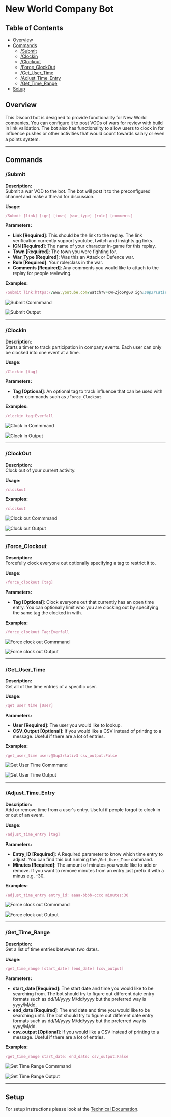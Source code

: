 # New World Company Bot

## Table of Contents

- [Overview](#overview)
- [Commands](#commands)
  - [/Submit](#submit)
  - [/Clockin](#clockin)
  - [/Clockout](#clockout)
  - [/Force_ClockOut](#force_clockout)
  - [/Get_User_Time](#get_user_time)
  - [/Adjust_Time_Entry](#adjust_time_entry)
  - [/Get_Time_Range](#gettimerange)
- [Setup](#setup)

## Overview

This Discord bot is designed to provide functionality for New World companies. You can configure it to post VODs of wars for review with build in link validation. The bot also has functionality to allow users to clock in for influence pushes or other activities that would count towards salary or even a points system.

---

## Commands

### /Submit

**Description:**  
Submit a war VOD to the bot. The bot will post it to the preconfigured channel and make a thread for discussion.

**Usage:**  

``` Ruby
/Submit [link] [ign] [town] [war_type] [role] [comments]
```

**Parameters:**

- **Link [Required]**: This should be the link to the replay. The link verification currently support youtube, twitch and insights.gg links.
- **IGN [Required]**: The name of your character in-game for this replay.
- **Town [Required]**: The town you were fighting for.
- **War_Type [Required]**: Was this an Attack or Defence war.
- **Role [Required]**: Your role/class in the war.
- **Comments [Required]**: Any comments you would like to attach to the replay for people reviewing.

**Examples:**

``` Ruby
/Submit link:https://www.youtube.com/watch?v=xvFZjo5PgG0 ign:Sup3rlativ3 town:Everfall war_type:Attack role:Bruiser comments:Need to work on my ability rotation and declumping.
```

![Submit Commmand](./docs/images/submit_example.png)

![Submit Output](./docs/images/submit_output.png)

---

### /Clockin

**Description:**  
Starts a timer to track participation in company events. Each user can only be clocked into one event at a time.

**Usage:**  

``` ruby
/Clockin [tag]
```

**Parameters:**

- **Tag [Optional]**: An optional tag to track influence that can be used with other commands such as `/Force_Clockout`.

**Examples:**

``` Ruby
/clockin tag:Everfall
```

![Clock in Commmand](./docs/images/clockin_example.png)

![Clock in Output](./docs/images/clockin_output.png)

---

### /ClockOut

**Description:**  
Clock out of your current activity.

**Usage:**  

``` Ruby
/clockout
```

**Examples:**

``` Ruby
/clockout
```

![Clock out Commmand](./docs/images/clockout_example.png)

![Clock out Output](./docs/images/clockout_output.png)

---

### /Force_Clockout

**Description:**  
Forcefully clock everyone out optionally specifying a tag to restrict it to.

**Usage:**  

``` Ruby
/force_clockout [tag]
```

**Parameters:**

- **Tag [Optional]**: Clock everyone out that currently has an open time entry. You can optionally limit who you are clocking out by specifying the same tag the clocked in with.

**Examples:**

``` Ruby
/force_clockout Tag:Everfall
```

![Force clock out Commmand](./docs/images/force_clockout_example.png)

![Force clock out Output](./docs/images/force_clockout_output.png)

---

### /Get_User_Time

**Description:**  
Get all of the time entries of a specific user.

**Usage:**  

``` Ruby
/get_user_time [User]
```

**Parameters:**

- **User [Required]**: The user you would like to lookup.
- **CSV_Output [Optional]**: If you would like a CSV instead of printing to a message. Useful if there are a lot of entries.

**Examples:**

``` Ruby
/get_user_time user:@Sup3rlativ3 csv_output:False
```

![Get User Time Commmand](./docs/images/get_user_time_example.png)

![Get User Time Output](./docs/images/get_user_time_output.png)

---

### /Adjust_Time_Entry

**Description:**  
Add or remove time from a user's entry. Useful if people forgot to clock in or out of an event.

**Usage:**  

``` Ruby
/adjust_time_entry [tag]
```

**Parameters:**

- **Entry_ID [Required]**: A Required parameter to know which time entry to adjust. You can find this but running the ```/Get_User_Time``` command.
- **Minutes  [Required]**: The amount of minutes you would like to add or remove. If you want to remove minutes from an entry just prefix it with a minus e.g. -30.

**Examples:**

``` Ruby
/adjust_time_entry entry_id: aaaa-bbbb-cccc minutes:30
```

![Force clock out Commmand](./docs/images/adjust_time_entry_example.png)

![Force clock out Output](./docs/images/adjust_time_entry_output.png)

---

### /Get_Time_Range

**Description:**  
Get a list of time entries betwwen two dates.

**Usage:**  

``` Ruby
/get_time_range [start_date] [end_date] [csv_output]
```

**Parameters:**

- **start_date [Required]**: The start date and time you would like to be searching from. The bot should try to figure out different date entry formats such as dd/M/yyyy M/dd/yyyy but the preferred way is yyyy/M/dd.
- **end_date [Required]**: The end date and time you would like to be searching until. The bot should try to figure out different date entry formats such as dd/M/yyyy M/dd/yyyy but the preferred way is yyyy/M/dd.
- **csv_output [Optional]**: If you would like a CSV instead of printing to a message. Useful if there are a lot of entries.

**Examples:**

``` Ruby
/get_time_range start_date: end_date: csv_output:False
```

![Get Time Range Commmand](./docs/images/get_time_range_example.png)

![Get Time Range Output](./docs/images/get_time_range_output.png)

---

## Setup

For setup instructions please look at the [Technical Documation](./docs/Technical.md).